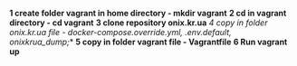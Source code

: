 **1 create folder vagrant in home directory -  mkdir vagrant**
**2 cd in vagrant directory - cd vagrant**
**3 clone repository onix.kr.ua** 
**4 copy in folder onix.kr.ua file - docker-compose.override.yml, .env.default, onixkrua_dump*;**
**5 copy in folder vagrant file - Vagrantfile**
**6 Run vagrant up**


